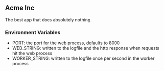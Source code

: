 ## Acme Inc

The best app that does absolutely nothing.

### Environment Variables

- PORT: the port for the web process, defaults to 8000
- WEB\_STRING: written to the logfile and the http response when requests hit the web process
- WORKER\_STRING: written to the logfile once per second in the worker process
